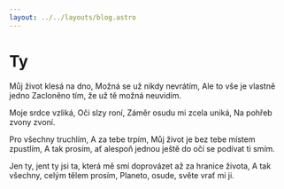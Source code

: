 ```yaml
---
layout: ../../layouts/blog.astro
---
```


# Ty

Můj život klesá na dno,
Možná se už nikdy nevrátím,
Ale to vše je vlastně jedno
Zacloněno tím, že už tě možná neuvidím.

Moje srdce vzliká,
Oči slzy roní,
Záměr osudu mi zcela uniká,
Na pohřeb zvony zvoní.

Pro všechny truchlím,
A za tebe trpím,
Můj život je bez tebe místem zpustlím,
A tak prosím, ať alespoň jednou ještě do očí se podívat ti smím.

Jen ty, jent ty jsi ta,
která mě smí doprovázet až za hranice života,
A tak všechny, celým tělem prosím,
Planeto, osude, světe vrať mi ji.